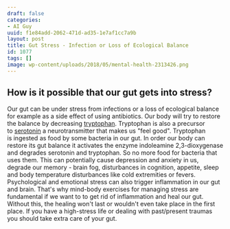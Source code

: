 ```yaml
---
draft: false
categories:
- AI Guy
uuid: f1e84add-2062-471d-ad35-1e7af1cc7a9b
layout: post
title: Gut Stress - Infection or Loss of Ecological Balance
id: 1077
tags: []
image: wp-content/uploads/2018/05/mental-health-2313426.png
---
```


## How is it possible that our gut gets into stress?
Our gut can be under stress from infections or a loss of ecological balance for example as a side effect of using antibiotics. Our body will try to restore the balance by decreasing&nbsp;[tryptophan](https://www.ncbi.nlm.nih.gov/pmc/articles/PMC5292609/).&nbsp;Tryptophan is also a precursor to&nbsp;[serotonin](https://www.ncbi.nlm.nih.gov/pmc/articles/PMC4728667/)&nbsp;a neurotransmitter that makes us "feel good".&nbsp;Tryptophan is&nbsp;ingested as food by some&nbsp;bacteria in our gut. In order our body can restore its gut balance it activates&nbsp;the enzyme indoleamine 2,3-dioxygenase and&nbsp;degrades serotonin and tryptophan. So no more food for&nbsp;bacteria that uses them. This can&nbsp;potentially cause depression and anxiety in us, degrade our memory - brain fog, disturbances in cognition, appetite, sleep and body temperature disturbances like&nbsp;cold extremities or&nbsp;fevers. Psychological and emotional stress can also trigger&nbsp;inflammation in our gut and brain. That's why mind-body exercises&nbsp;for managing stress are fundamental if we want to to get rid of inflammation and heal our gut. Without this, the healing won't last or wouldn't even&nbsp;take place in the first place. If you have a&nbsp;high-stress life or dealing with past/present traumas you should take extra care of your gut. &nbsp; &nbsp;